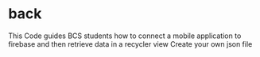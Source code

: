 # back
This Code guides BCS students  how to connect a mobile application to firebase and then retrieve data in a recycler view
Create your own json file
